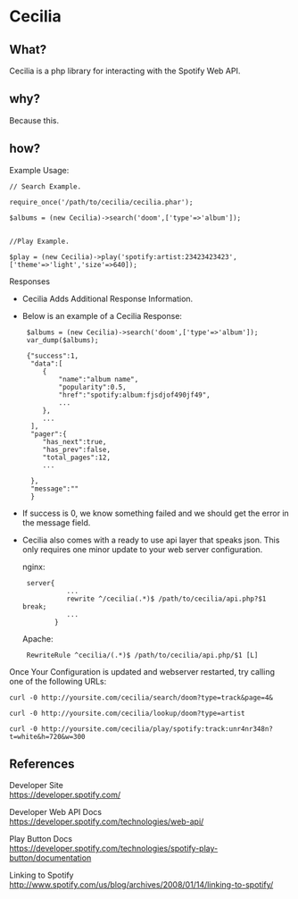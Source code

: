 Cecilia
========

What?
-------
Cecilia is a php library for interacting with the Spotify Web API.   

why?
-------
Because this.

how?
------

Example Usage:  


	// Search Example.
	
	require_once('/path/to/cecilia/cecilia.phar');
	
	$albums = (new Cecilia)->search('doom',['type'=>'album']);
	
	
	//Play Example.
	
	$play = (new Cecilia)->play('spotify:artist:23423423423',['theme'=>'light','size'=>640]);
	 

Responses  
 - Cecilia Adds Additional Response Information.
 - Below is an example of a Cecilia Response:
 	
		$albums = (new Cecilia)->search('doom',['type'=>'album']);
		var_dump($albums);
		
		{"success":1,
		 "data":[
		 	{
		 		"name":"album name",
		 		"popularity":0.5,
		 		"href":"spotify:album:fjsdjof490jf49",
		 		...
		 	},
		 	...
		 ],
		 "pager":{
		 	"has_next":true,
		 	"has_prev":false,
		 	"total_pages":12,
		 	...
		 	
		 },
		 "message":""
		 }
 	
 - If success is 0, we know something failed and we should get the error in the message field.

 - Cecilia also comes with a ready to use api layer that speaks json.  This only requires one minor update to your web server configuration.
		
	nginx:  
	
	    server{
				  ...
				  rewrite ^/cecilia(.*)$ /path/to/cecilia/api.php?$1 break;		 
			      ...
		       }
	
	Apache:    
	    
	    RewriteRule ^cecilia/(.*)$ /path/to/cecilia/api.php/$1 [L]
		
	
Once Your Configuration is updated and webserver restarted, try calling one of the following URLs:  

	curl -0 http://yoursite.com/cecilia/search/doom?type=track&page=4&
	
	curl -0 http://yoursite.com/cecilia/lookup/doom?type=artist
	
	curl -0 http://yoursite.com/cecilia/play/spotify:track:unr4nr348n?t=white&h=720&w=300 



	
References  
----------

Developer Site  
https://developer.spotify.com/  

Developer Web API Docs  
https://developer.spotify.com/technologies/web-api/  

Play Button Docs  
https://developer.spotify.com/technologies/spotify-play-button/documentation  

Linking to Spotify  
http://www.spotify.com/us/blog/archives/2008/01/14/linking-to-spotify/  
